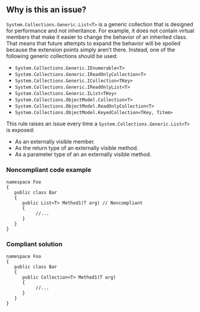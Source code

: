 ## Why is this an issue?
 
`System.Collections.Generic.List<T>` is a generic collection that is designed for performance and not inheritance. For example, it does not contain virtual members that make it easier to change the behavior of an inherited class. That means that future attempts to expand the behavior will be spoiled because the extension points simply aren’t there. Instead, one of the following generic collections should be used:
 
- `System.Collections.Generic.IEnumerable<T>`
- `System.Collections.Generic.IReadOnlyCollection<T>`
- `System.Collections.Generic.ICollection<TKey>`
- `System.Collections.Generic.IReadOnlyList<T>`
- `System.Collections.Generic.IList<TKey>`
- `System.Collections.ObjectModel.Collection<T>`
- `System.Collections.ObjectModel.ReadOnlyCollection<T>`
- `System.Collections.ObjectModel.KeyedCollection<TKey, Titem>`

This rule raises an issue every time a `System.Collections.Generic.List<T>` is exposed:

- As an externally visible member.
- As the return type of an externally visible method.
- As a parameter type of an an externally visible method.

### Noncompliant code example

    namespace Foo
    {
       public class Bar
       {
          public List<T> Method1(T arg) // Noncompliant
          {
               //...
          }
       }
    }

### Compliant solution

    namespace Foo
    {
       public class Bar
       {
          public Collection<T> Method1(T arg)
          {
               //...
          }
       }
    }